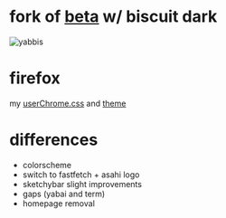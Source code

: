 # fork of [beta](https://github.com/T7a9/dotfiles/tree/beta) w/ biscuit dark
![yabbis](https://github.com/T7a9/dotfiles/assets/91150477/0becf139-9bb9-4d4f-a798-569227753784)
# firefox
my [userChrome.css](https://github.com/T7a9/userChrome.css) and [theme](https://addons.mozilla.org/en-US/firefox/addon/biscuit-dark-moss-green/)
# differences
- colorscheme
- switch to fastfetch + asahi logo
- sketchybar slight improvements
- gaps (yabai and term)
- homepage removal
